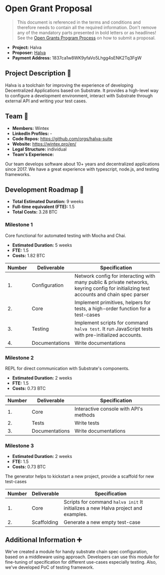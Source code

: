 # Open Grant Proposal

> This document is referenced in the terms and conditions and therefore needs to contain all the required information. Don't remove any of the mandatory parts presented in bold letters or as headlines! See the [Open Grants Program Process](https://github.com/w3f/Open-Grants-Program/blob/master/README_2.md) on how to submit a proposal.

* **Project:** Halva
* **Proposer:** [Halva](https://github.com/orgs/halva-suite)
* **Payment Address:** 1837ca1w8WK9yfaVo5Lhgg4sENK2Tq3FgW

## Project Description :page_facing_up:

Halva is a toolchain for improving the experience of developing Decentralized Applications based on Substrate. It provides a high-level way to configure a development environment, interact with Substrate through external API and writing your test cases.

## Team :busts_in_silhouette:

* **Members:** Wintex
* **LinkedIn Profiles:** -
* **Code Repos:** https://github.com/orgs/halva-suite
* **Website:** https://wintex.pro/en/
* **Legal Structure:** individual
* **Team's Experience:**

Our team develops software about 10+ years and decentralized applications since 2017. We have a great experience with typescript, node.js, and testing frameworks.

## Development Roadmap :nut_and_bolt:

* **Total Estimated Duration:** 9 weeks
* **Full-time equivalent (FTE):** 1.5
* **Total Costs:** 3.28 BTC

### Milestone 1

Core functional for automated testing with Mocha and Chai.

* **Estimated Duration:** 5 weeks
* **FTE:** 1.5
* **Costs:** 1.82 BTC

| Number | Deliverable | Specification |
| ------------- | ------------- | ------------- |
| 1. | Configuration | Network config for interacting with many public & private networks, keyring config for initializing test accounts and chain spec parser |
| 2. | Core | Implement primitives, helpers for tests, a high-order function for a test-cases |
| 3. | Testing | Implement scripts for command `halva test`. It run JavaScript tests with pre-initialized accounts. |
| 4. | Documentations | Write documentations |

### Milestone 2

REPL for direct communication with Substrate's components.

* **Estimated Duration:** 2 weeks
* **FTE:** 1.5
* **Costs:** 0.73 BTC

| Number | Deliverable | Specification |
| ------------- | ------------- | ------------- |
| 1. | Core | Interactive console with API's methods |
| 2. | Tests | Write tests |
| 3. | Documentations | Write documentations |

### Milestone 3



* **Estimated Duration:** 2 weeks
* **FTE:** 1.5
* **Costs:** 0.73 BTC

The generator helps to kickstart a new project, provide a scaffold for new test-cases

| Number | Deliverable | Specification |
| ------------- | ------------- | ------------- |
| 1. | Core | Scripts for command `halva init` It initializes a new Halva project and examples. |
| 2. | Scaffolding | Generate a new empty test-case |

## Additional Information :heavy_plus_sign:

We've created a module for handy substrate chain spec configuration, based on a middleware using approach. Developers can use this module for fine-tuning of specification for different use-cases especially testing. Also, we've developed PoC of testing framework.